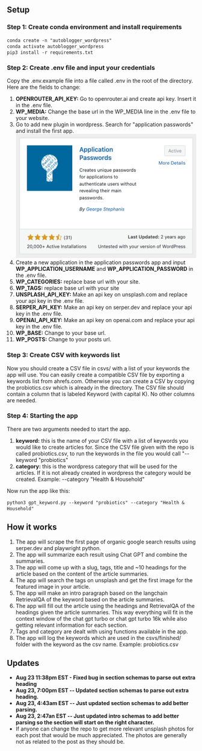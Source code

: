 ## Setup

### Step 1: Create conda environment and install requirements

```
conda create -n "autoblogger_wordpress"
conda activate autoblogger_wordpress
pip3 install -r requirements.txt
```

### Step 2: Create .env file and input your credentials

Copy the .env.example file into a file called .env in the root of the directory. Here are the fields to change:

1. **OPENROUTER_API_KEY:** Go to openrouter.ai and create api key. Insert it in the .env file.
2. **WP_MEDIA:** Change the base url in the WP_MEDIA line in the .env file to your website.
3. Go to add new plugin in wordpress. Search for "application passwords" and install the first app.
   ![application passwords plugin](./readme_images/application_passwords.png)
4. Create a new application in the application passwords app and input **WP_APPLICATION_USERNAME** and **WP_APPLICATION_PASSWORD** in the .env file.
5. **WP_CATEGORIES:** replace base url with your site.
6. **WP_TAGS:** replace base url with your site
7. **UNSPLASH_API_KEY:** Make an api key on unsplash.com and replace your api key in the .env file.
8. **SERPER_API_KEY:** Make an api key on serper.dev and replace your api key in the .env file.
9. **OPENAI_API_KEY:** Make an api key on openai.com and replace your api key in the .env file.
10. **WP_BASE:** Change to your base url.
11. **WP_POSTS:** Change to your posts url.

### Step 3: Create CSV with keywords list

Now you should create a CSV file in csvs/ with a list of your keywords the app will use. You can easily create a compatible CSV file by exporting a keywords list from ahrefs.com. Otherwise you can create a CSV by copying the probiotics.csv which is already in the directory. The CSV file should contain a column that is labeled Keyword (with capital K). No other columns are needed.

### Step 4: Starting the app

There are two arguments needed to start the app.

1. **keyword:** this is the name of your CSV file with a list of keywords you would like to create articles for. Since the CSV file given with the repo is called probiotics.csv, to run the keywords in the file you would call "--keyword "probiotics"
2. **category:** this is the wordpress category that will be used for the articles. If it is not already created in wordpress the category would be created. Example: --category "Health & Household"

Now run the app like this:

```
python3 gpt_keyword.py --keyword "probiotics" --category "Health & Household"
```

## How it works

1. The app will scrape the first page of organic google search results using serper.dev and playwright python.
2. The app will summarize each result using Chat GPT and combine the summaries.
3. The app will come up with a slug, tags, title and ~10 headings for the article based on the content of the article summaries.
4. The app will search the tags on unsplash and get the first image for the featured image in your article.
5. The app will make an intro paragraph based on the langchain RetrievalQA of the keyword based on the article summaries.
6. The app will fill out the article using the headings and RetrievalQA of the headings given the article summaries. This way everything will fit in the context window of the chat gpt turbo or chat gpt turbo 16k while also getting relevant information for each section.
7. Tags and category are dealt with using functions available in the app.
8. The app will log the keywords which are used in the csvs/finished/ folder with the keyword as the csv name. Example: probiotics.csv

## Updates

- **Aug 23 11:38pm EST - Fixed bug in section schemas to parse out extra heading**
- **Aug 23, 7:00pm EST -- Updated section schemas to parse out extra heading.**
- **Aug 23, 4:43am EST -- Just updated section schemas to add better parsing.**
- **Aug 23, 2:47an EST -- Just updated intro schemas to add better parsing so the section will start on the right character.**
- If anyone can change the repo to get more relevant unsplash photos for each post that would be much appreciated. The photos are generally not as related to the post as they should be.

